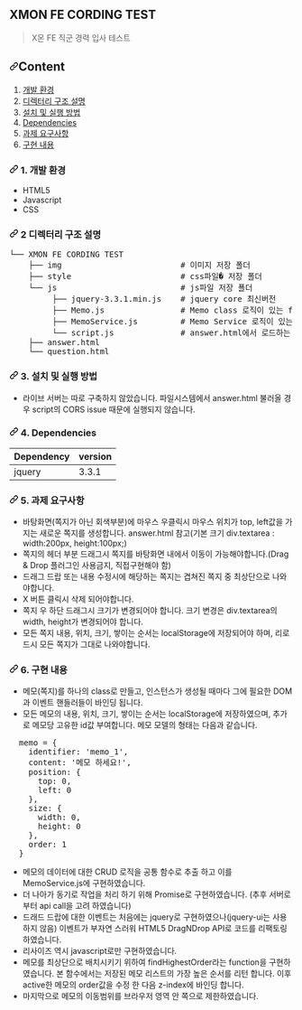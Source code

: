 <article>
            <h1>XMON FE CORDING TEST</h1>
<blockquote>
<p dir="auto">X몬 FE 직군 경력 입사 테스트</p>
</blockquote>
<h2 tabindex="-1" dir="auto"><a id="user-content-content" class="anchor" aria-hidden="true" href="#content"><svg class="octicon octicon-link" viewBox="0 0 16 16" version="1.1" width="16" height="16" aria-hidden="true"><path fill-rule="evenodd" d="M7.775 3.275a.75.75 0 001.06 1.06l1.25-1.25a2 2 0 112.83 2.83l-2.5 2.5a2 2 0 01-2.83 0 .75.75 0 00-1.06 1.06 3.5 3.5 0 004.95 0l2.5-2.5a3.5 3.5 0 00-4.95-4.95l-1.25 1.25zm-4.69 9.64a2 2 0 010-2.83l2.5-2.5a2 2 0 012.83 0 .75.75 0 001.06-1.06 3.5 3.5 0 00-4.95 0l-2.5 2.5a3.5 3.5 0 004.95 4.95l1.25-1.25a.75.75 0 00-1.06-1.06l-1.25 1.25a2 2 0 01-2.83 0z"></path></svg></a>Content</h2>
<ol dir="auto">
<li><a href="#dev-spec">개발 환경</a></li>
<li><a href="#folder-sturcture">디렉터리 구조 설명</a></li>
<li><a href="#installation">설치 및 실행 방법</a></li>
<li><a href="#dependencies">Dependencies</a></li>
<li><a href="#requirement">과제 요구사항</a></li>
<li><a href="#solution">구현 내용</a></li>
</ol>
<h3 id="user-content-dev-spec" tabindex="-1" dir="auto"><a id="user-content-----1-개발-환경" class="anchor" aria-hidden="true" href="#----1-개발-환경"><svg class="octicon octicon-link" viewBox="0 0 16 16" version="1.1" width="16" height="16" aria-hidden="true"><path fill-rule="evenodd" d="M7.775 3.275a.75.75 0 001.06 1.06l1.25-1.25a2 2 0 112.83 2.83l-2.5 2.5a2 2 0 01-2.83 0 .75.75 0 00-1.06 1.06 3.5 3.5 0 004.95 0l2.5-2.5a3.5 3.5 0 00-4.95-4.95l-1.25 1.25zm-4.69 9.64a2 2 0 010-2.83l2.5-2.5a2 2 0 012.83 0 .75.75 0 001.06-1.06 3.5 3.5 0 00-4.95 0l-2.5 2.5a3.5 3.5 0 004.95 4.95l1.25-1.25a.75.75 0 00-1.06-1.06l-1.25 1.25a2 2 0 01-2.83 0z"></path></svg></a>
    1. 개발 환경
</h3>
<ul dir="auto">
<li>HTML5</li>
<li>Javascript</li>
<li>CSS</li>
</ul>
<h3 id="user-content-folder-sturcture" tabindex="-1" dir="auto"><a id="user-content-----2-디렉터리-구조-설명" class="anchor" aria-hidden="true" href="#----2-디렉터리-구조-설명"><svg class="octicon octicon-link" viewBox="0 0 16 16" version="1.1" width="16" height="16" aria-hidden="true"><path fill-rule="evenodd" d="M7.775 3.275a.75.75 0 001.06 1.06l1.25-1.25a2 2 0 112.83 2.83l-2.5 2.5a2 2 0 01-2.83 0 .75.75 0 00-1.06 1.06 3.5 3.5 0 004.95 0l2.5-2.5a3.5 3.5 0 00-4.95-4.95l-1.25 1.25zm-4.69 9.64a2 2 0 010-2.83l2.5-2.5a2 2 0 012.83 0 .75.75 0 001.06-1.06 3.5 3.5 0 00-4.95 0l-2.5 2.5a3.5 3.5 0 004.95 4.95l1.25-1.25a.75.75 0 00-1.06-1.06l-1.25 1.25a2 2 0 01-2.83 0z"></path></svg></a>
    2 디렉터리 구조 설명
</h3>
<div class="highlight highlight-source-shell notranslate position-relative overflow-auto" dir="auto" data-snippet-clipboard-copy-content="└── XMON FE CORDING TEST
    ├── img                         # 이미지 저장 폴더
    ├── style                       # css파일� 저장 폴더
    └── js                          # js파일 저장 푤더   
         ├── jquery-3.3.1.min.js    # jquery core 최신버전
         ├── Memo.js                # Memo class 로직이 있는 file
         ├── MemoService.js         # Memo Service 로직이 있는 file  
         └── script.js              # answer.html에서 로드하는 스크립트 file
    ├── answer.html                 
    └── question.html             "><pre>└── XMON FE CORDING TEST
    ├── img                         <span class="pl-c"><span class="pl-c">#</span> 이미지 저장 폴더</span>
    ├── style                       <span class="pl-c"><span class="pl-c">#</span> css파일� 저장 폴더</span>
    └── js                          <span class="pl-c"><span class="pl-c">#</span> js파일 저장 푤더   </span>
         ├── jquery-3.3.1.min.js    <span class="pl-c"><span class="pl-c">#</span> jquery core 최신버전</span>
         ├── Memo.js                <span class="pl-c"><span class="pl-c">#</span> Memo class 로직이 있는 file</span>
         ├── MemoService.js         <span class="pl-c"><span class="pl-c">#</span> Memo Service 로직이 있는 file  </span>
         └── script.js              <span class="pl-c"><span class="pl-c">#</span> answer.html에서 로드하는 스크립트 file</span>
    ├── answer.html                 
    └── question.html             </pre></div>
<h3 id="user-content-installation" tabindex="-1" dir="auto"><a id="user-content-----3-설치-및-실행-방법" class="anchor" aria-hidden="true" href="#----3-설치-및-실행-방법"><svg class="octicon octicon-link" viewBox="0 0 16 16" version="1.1" width="16" height="16" aria-hidden="true"><path fill-rule="evenodd" d="M7.775 3.275a.75.75 0 001.06 1.06l1.25-1.25a2 2 0 112.83 2.83l-2.5 2.5a2 2 0 01-2.83 0 .75.75 0 00-1.06 1.06 3.5 3.5 0 004.95 0l2.5-2.5a3.5 3.5 0 00-4.95-4.95l-1.25 1.25zm-4.69 9.64a2 2 0 010-2.83l2.5-2.5a2 2 0 012.83 0 .75.75 0 001.06-1.06 3.5 3.5 0 00-4.95 0l-2.5 2.5a3.5 3.5 0 004.95 4.95l1.25-1.25a.75.75 0 00-1.06-1.06l-1.25 1.25a2 2 0 01-2.83 0z"></path></svg></a>
    3. 설치 및 실행 방법
</h3>
<ul dir="auto">
<li>라이브 서버는 따로 구축하지 않았습니다. 파일시스템에서 answer.html 불러올 경우 script의 CORS issue 때문에 실행되지 않습니다.</li>
</ul>
<h3 id="user-content-dependencies" tabindex="-1" dir="auto"><a id="user-content-----4-dependencies" class="anchor" aria-hidden="true" href="#----4-dependencies"><svg class="octicon octicon-link" viewBox="0 0 16 16" version="1.1" width="16" height="16" aria-hidden="true"><path fill-rule="evenodd" d="M7.775 3.275a.75.75 0 001.06 1.06l1.25-1.25a2 2 0 112.83 2.83l-2.5 2.5a2 2 0 01-2.83 0 .75.75 0 00-1.06 1.06 3.5 3.5 0 004.95 0l2.5-2.5a3.5 3.5 0 00-4.95-4.95l-1.25 1.25zm-4.69 9.64a2 2 0 010-2.83l2.5-2.5a2 2 0 012.83 0 .75.75 0 001.06-1.06 3.5 3.5 0 00-4.95 0l-2.5 2.5a3.5 3.5 0 004.95 4.95l1.25-1.25a.75.75 0 00-1.06-1.06l-1.25 1.25a2 2 0 01-2.83 0z"></path></svg></a>
    4. Dependencies
</h3>
<table>
<thead>
<tr>
<th>Dependency</th>
<th>version</th>
</tr>
</thead>
<tbody>
<tr>
<td>jquery</td>
<td>3.3.1</td>
</tr>
</tbody>
</table>
<h3 id="user-content-requirement" tabindex="-1" dir="auto"><a id="user-content-----5-과제-요구사항" class="anchor" aria-hidden="true" href="#----5-과제-요구사항"><svg class="octicon octicon-link" viewBox="0 0 16 16" version="1.1" width="16" height="16" aria-hidden="true"><path fill-rule="evenodd" d="M7.775 3.275a.75.75 0 001.06 1.06l1.25-1.25a2 2 0 112.83 2.83l-2.5 2.5a2 2 0 01-2.83 0 .75.75 0 00-1.06 1.06 3.5 3.5 0 004.95 0l2.5-2.5a3.5 3.5 0 00-4.95-4.95l-1.25 1.25zm-4.69 9.64a2 2 0 010-2.83l2.5-2.5a2 2 0 012.83 0 .75.75 0 001.06-1.06 3.5 3.5 0 00-4.95 0l-2.5 2.5a3.5 3.5 0 004.95 4.95l1.25-1.25a.75.75 0 00-1.06-1.06l-1.25 1.25a2 2 0 01-2.83 0z"></path></svg></a>
    5. 과제 요구사항
</h3>
<ul dir="auto">
<li>바탕화면(쪽지가 아닌 회색부분)에 마우스 우클릭시 마우스 위치가 top, left값을 가지는 새로운 쪽지를 생성합니다. answer.html 참고(기본 크기 div.textarea : width:200px, height:100px;)</li>
<li>쪽지의 헤더 부분 드래그시 쪽지를 바탕화면 내에서 이동이 가능해야합니다.(Drag &amp; Drop 플러그인 사용금지, 직접구현해야 함)</li>
<li>드래그 드랍 또는 내용 수정시에 해당하는 쪽지는 겹쳐진 쪽지 중 최상단으로 나와야합니다.</li>
<li>X 버튼 클릭시 삭제 되어야합니다.</li>
<li>쪽지 우 하단 드래그시 크기가 변경되어야 합니다. 크기 변경은 div.textarea의 width, height가 변경되어야 합니다.</li>
<li>모든 쪽지 내용, 위치, 크기, 쌓이는 순서는 localStorage에 저장되어야 하며, 리로드시 모든 쪽지가 그대로 나와야합니다.</li>
</ul>
<h3 id="user-content-solution" tabindex="-1" dir="auto"><a id="user-content-----6-구현-내용" class="anchor" aria-hidden="true" href="#----6-구현-내용"><svg class="octicon octicon-link" viewBox="0 0 16 16" version="1.1" width="16" height="16" aria-hidden="true"><path fill-rule="evenodd" d="M7.775 3.275a.75.75 0 001.06 1.06l1.25-1.25a2 2 0 112.83 2.83l-2.5 2.5a2 2 0 01-2.83 0 .75.75 0 00-1.06 1.06 3.5 3.5 0 004.95 0l2.5-2.5a3.5 3.5 0 00-4.95-4.95l-1.25 1.25zm-4.69 9.64a2 2 0 010-2.83l2.5-2.5a2 2 0 012.83 0 .75.75 0 001.06-1.06 3.5 3.5 0 00-4.95 0l-2.5 2.5a3.5 3.5 0 004.95 4.95l1.25-1.25a.75.75 0 00-1.06-1.06l-1.25 1.25a2 2 0 01-2.83 0z"></path></svg></a>
    6. 구현 내용
</h3>
<ul dir="auto">
<li>메모(쪽지)를 하나의 class로 만들고, 인스턴스가 생성될 때마다 그에 필요한 DOM과 이벤트 핸들러들이 바인딩 됩니다.</li>
<li>모든 메모의 내용, 위치, 크기, 쌓이는 순서는 localStorage에 저장하였으며, 추가로 메모당 고유한 id값 부여합니다. 메모 모델의 형태는 다음과 같습니다.</li>
</ul>
<div class="highlight highlight-source-shell notranslate position-relative overflow-auto" dir="auto" data-snippet-clipboard-copy-content="  memo = {
    identifier: 'memo_1',
    content: '메모 하세요!',
    position: {
      top: 0,
      left: 0
    },
    size: {
      width: 0,
      height: 0
    },
    order: 1
  }"><pre>  memo = {
    identifier: <span class="pl-s"><span class="pl-pds">'</span>memo_1<span class="pl-pds">'</span></span>,
    content: <span class="pl-s"><span class="pl-pds">'</span>메모 하세요!<span class="pl-pds">'</span></span>,
    position: {
      top: 0,
      left: 0
    },
    size: {
      width: 0,
      height: 0
    },
    order: 1
  }</pre></div>
<ul dir="auto">
<li>메모의 데이터에 대한 CRUD 로직을 공통 함수로 추출 하고 이를 MemoService.js에 구현하였습니다.</li>
<li>더 나아가 동기로 작업을 처리 하기 위해 Promise로 구현하였습니다. (추후 서버로부터 api call을 고려 하였습니다)</li>
<li>드래드 드랍에 대한 이벤트는 처음에는 jquery로 구현하였으나(jquery-ui는 사용하지 않음) 이벤트가 부자연 스러워 HTML5 DragNDrop API로 코드를 리팩토링하였습니다.</li>
<li>리사이즈 역시 javascript로만 구현하였습니다.</li>
<li>메모를 최상단으로 배치시키기 위하여 findHighestOrder라는 function을 구현하였습니다. 본 함수에서는 저장된 메모 리스트의 가장 높은 순서를 리턴 합니다. 이후 active한 메모의 order값을 수정 한 다음 z-index에 바인딩 합니다.</li>
<li>마지막으로 메모의 이동범위를 브라우저 영역 안 쪽으로 제한하였습니다.</li>
</ul>
</article>
